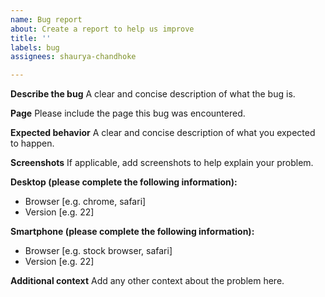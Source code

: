 ```yaml
---
name: Bug report
about: Create a report to help us improve
title: ''
labels: bug
assignees: shaurya-chandhoke

---
```


**Describe the bug**
A clear and concise description of what the bug is.

**Page**
Please include the page this bug was encountered.

**Expected behavior**
A clear and concise description of what you expected to happen.

**Screenshots**
If applicable, add screenshots to help explain your problem.

**Desktop (please complete the following information):**
 - Browser [e.g. chrome, safari]
 - Version [e.g. 22]

**Smartphone (please complete the following information):**
 - Browser [e.g. stock browser, safari]
 - Version [e.g. 22]

**Additional context**
Add any other context about the problem here.
